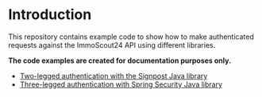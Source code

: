 # Introduction
This repository contains example code to show how to make authenticated
requests against the ImmoScout24 API using different libraries.

**The code examples are created for documentation purposes only.**

* [Two-legged authentication with the Signpost Java library](/2-legged-oauth1-flow-example)
* [Three-legged authentication with Spring Security Java library](/3-legged-oauth1)